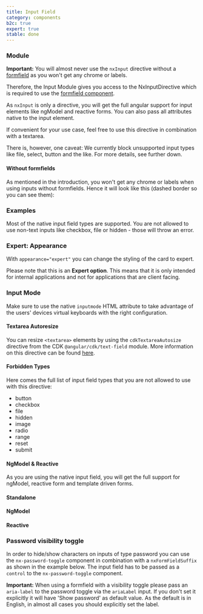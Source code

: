```yaml
---
title: Input Field
category: components
b2c: true
expert: true
stable: done
---
```


### Module

**Important:** You will almost never use the `nxInput` directive without a [formfield](./documentation/formfield/overview) as you won't get any chrome or labels.

Therefore, the Input Module gives you access to the NxInputDirective which is required to use the [formfield component](./documentation/formfield/overview).

As `nxInput` is only a directive, you will get the full angular support for input elements like ngModel and reactive forms. You can also pass all attributes native to the input element.

If convenient for your use case, feel free to use this directive in combination with a textarea.

There is, however, one caveat: We currently block unsupported input types like file, select, button and the like. For more details, see further down.

#### Without formfields

As mentioned in the introduction, you won't get any chrome or labels when using inputs without formfields. Hence it will look like this (dashed border so you can see them):

<!-- example(input-without-formfield) -->

### Examples

Most of the native input field types are supported. You are not allowed to use non-text inputs like checkbox, file or hidden - those will throw an error.

<!-- example(input) -->

### Expert: Appearance

With `appearance="expert"` you can change the styling of the card to expert.

Please note that this is an **Expert option**. This means that it is only intended for internal applications and not for applications that are client facing.

<!-- example(formfield-appearance) -->

### Input Mode

Make sure to use the native `inputmode` HTML attribute to take advantage of the users' devices virtual keyboards with the right configuration.

<!-- example(input-mode) -->

#### Textarea Autoresize

You can resize `<textarea>` elements by using the `cdkTextareaAutosize` directive from the CDK `@angular/cdk/text-field` module. More information on this directive can be found [here](https://material.angular.io/cdk/text-field/overview#automatically-resizing-a-code-lt-textarea-gt-code-).

<!-- example(input-autoresize) -->

#### Forbidden Types

Here comes the full list of input field types that you are not allowed to use with this directive:

-   button
-   checkbox
-   file
-   hidden
-   image
-   radio
-   range
-   reset
-   submit

#### NgModel & Reactive

As you are using the native input field, you will get the full support for ngModel, reactive form and template driven forms.

#### Standalone

<!-- example(input-standalone) -->

#### NgModel

<!-- example(input-template-driven) -->

#### Reactive

<!-- example(input-reactive) -->

### Password visibility toggle

In order to hide/show characters on inputs of type password you can use the `nx-password-toggle` component in combination with a `nxFormFieldSuffix` as shown in the example below. The input field has to be passed as a `control` to the `nx-password-toggle` component.

**Important:** When using a formfield with a visibility toggle please pass an `aria-label` to the password toggle via the `ariaLabel` input. If you don't set it explicitly it will have 'Show password' as default value. As the default is in English, in almost all cases you should explicitly set the label.

<!-- example(formfield-password-visibility) -->
